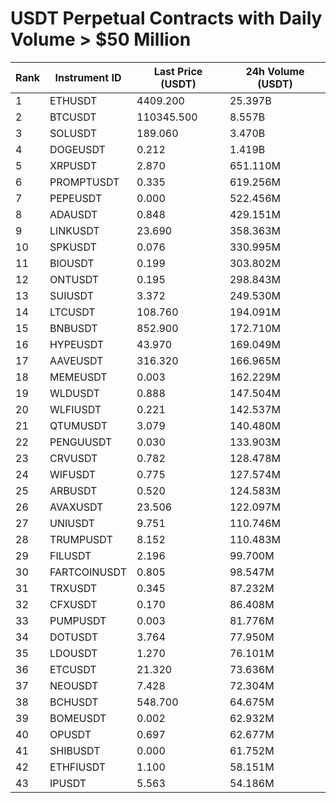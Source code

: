 # USDT Perpetual Contracts with Daily Volume > $50 Million

| Rank | Instrument ID | Last Price (USDT) | 24h Volume (USDT) |
|------|---------------|-------------------|-------------------|
| 1 | ETHUSDT | 4409.200 | 25.397B |
| 2 | BTCUSDT | 110345.500 | 8.557B |
| 3 | SOLUSDT | 189.060 | 3.470B |
| 4 | DOGEUSDT | 0.212 | 1.419B |
| 5 | XRPUSDT | 2.870 | 651.110M |
| 6 | PROMPTUSDT | 0.335 | 619.256M |
| 7 | PEPEUSDT | 0.000 | 522.456M |
| 8 | ADAUSDT | 0.848 | 429.151M |
| 9 | LINKUSDT | 23.690 | 358.363M |
| 10 | SPKUSDT | 0.076 | 330.995M |
| 11 | BIOUSDT | 0.199 | 303.802M |
| 12 | ONTUSDT | 0.195 | 298.843M |
| 13 | SUIUSDT | 3.372 | 249.530M |
| 14 | LTCUSDT | 108.760 | 194.091M |
| 15 | BNBUSDT | 852.900 | 172.710M |
| 16 | HYPEUSDT | 43.970 | 169.049M |
| 17 | AAVEUSDT | 316.320 | 166.965M |
| 18 | MEMEUSDT | 0.003 | 162.229M |
| 19 | WLDUSDT | 0.888 | 147.504M |
| 20 | WLFIUSDT | 0.221 | 142.537M |
| 21 | QTUMUSDT | 3.079 | 140.480M |
| 22 | PENGUUSDT | 0.030 | 133.903M |
| 23 | CRVUSDT | 0.782 | 128.478M |
| 24 | WIFUSDT | 0.775 | 127.574M |
| 25 | ARBUSDT | 0.520 | 124.583M |
| 26 | AVAXUSDT | 23.506 | 122.097M |
| 27 | UNIUSDT | 9.751 | 110.746M |
| 28 | TRUMPUSDT | 8.152 | 110.483M |
| 29 | FILUSDT | 2.196 | 99.700M |
| 30 | FARTCOINUSDT | 0.805 | 98.547M |
| 31 | TRXUSDT | 0.345 | 87.232M |
| 32 | CFXUSDT | 0.170 | 86.408M |
| 33 | PUMPUSDT | 0.003 | 81.776M |
| 34 | DOTUSDT | 3.764 | 77.950M |
| 35 | LDOUSDT | 1.270 | 76.101M |
| 36 | ETCUSDT | 21.320 | 73.636M |
| 37 | NEOUSDT | 7.428 | 72.304M |
| 38 | BCHUSDT | 548.700 | 64.675M |
| 39 | BOMEUSDT | 0.002 | 62.932M |
| 40 | OPUSDT | 0.697 | 62.677M |
| 41 | SHIBUSDT | 0.000 | 61.752M |
| 42 | ETHFIUSDT | 1.100 | 58.151M |
| 43 | IPUSDT | 5.563 | 54.186M |
